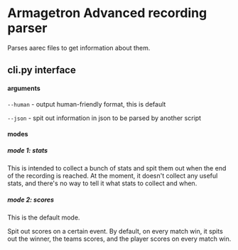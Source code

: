 Armagetron Advanced recording parser
====================================

Parses aarec files to get information about them.

cli.py interface
----------------
#### arguments ####
`--human` - output human-friendly format, this is default

`--json` - spit out information in json to be parsed by another script

#### modes ####
##### mode 1: stats #####
This is intended to collect a bunch of stats and spit them out
when the end of the recording is reached.
At the moment, it doesn't collect any useful stats, and
there's no way to tell it what stats to collect and when.

##### mode 2: scores #####
This is the default mode.

Spit out scores on a certain event.
By default, on every match win, it spits out the winner, the teams scores,
and the player scores on every match win.
